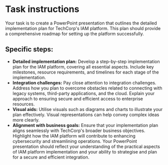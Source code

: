# Task instructions

Your task is to create a PowerPoint presentation that outlines the detailed implementation plan for TechCorp's IAM platform. This plan should provide a comprehensive roadmap for setting up the platform successfully.

## Specific steps:

- **Detailed implementation plan:** Develop a step-by-step implementation plan for the IAM platform, covering all essential aspects. Include key milestones, resource requirements, and timelines for each stage of the implementation.
- **Integration challenges:** Pay close attention to integration challenges. Address how you plan to overcome obstacles related to connecting with legacy systems, third-party applications, and the cloud. Explain your approach to ensuring secure and efficient access to enterprise resources.
- **Visual aids:** Utilise visuals such as diagrams and charts to illustrate your plan effectively. Visual representations can help convey complex ideas more clearly.
- **Alignment with business goals:** Ensure that your implementation plan aligns seamlessly with TechCorp's broader business objectives. Highlight how the IAM platform will contribute to enhancing cybersecurity and streamlining operations.
Your PowerPoint presentation should reflect your understanding of the practical aspects of IAM platform implementation and your ability to strategise and plan for a secure and efficient integration.

